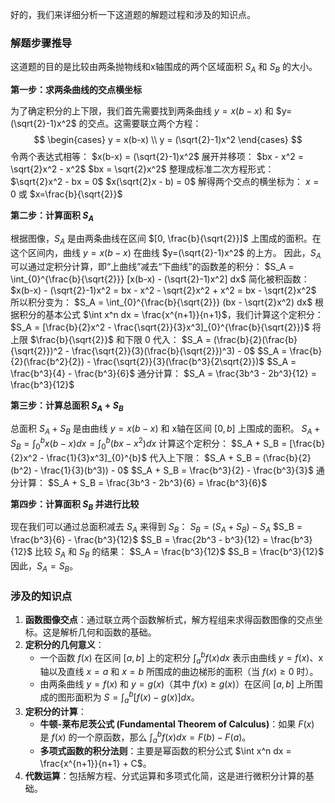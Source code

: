好的，我们来详细分析一下这道题的解题过程和涉及的知识点。

### 解题步骤推导

这道题的目的是比较由两条抛物线和x轴围成的两个区域面积 $S_A$ 和 $S_B$ 的大小。

**第一步：求两条曲线的交点横坐标**

为了确定积分的上下限，我们首先需要找到两条曲线 $y=x(b-x)$ 和 $y=(\sqrt{2}-1)x^2$ 的交点。这需要联立两个方程：
$$
\begin{cases}
y = x(b-x) \\
y = (\sqrt{2}-1)x^2
\end{cases}
$$
令两个表达式相等：
$x(b-x) = (\sqrt{2}-1)x^2$
展开并移项：
$bx - x^2 = \sqrt{2}x^2 - x^2$
$bx = \sqrt{2}x^2$
整理成标准二次方程形式：
$\sqrt{2}x^2 - bx = 0$
$x(\sqrt{2}x - b) = 0$
解得两个交点的横坐标为：
$x=0$ 或 $x=\frac{b}{\sqrt{2}}$

**第二步：计算面积 $S_A$**

根据图像，$S_A$ 是由两条曲线在区间 $[0, \frac{b}{\sqrt{2}}]$ 上围成的面积。在这个区间内，曲线 $y=x(b-x)$ 在曲线 $y=(\sqrt{2}-1)x^2$ 的上方。
因此，$S_A$ 可以通过定积分计算，即“上曲线”减去“下曲线”的函数差的积分：
$S_A = \int_{0}^{\frac{b}{\sqrt{2}}} [x(b-x) - (\sqrt{2}-1)x^2] dx$
简化被积函数：
$x(b-x) - (\sqrt{2}-1)x^2 = bx - x^2 - \sqrt{2}x^2 + x^2 = bx - \sqrt{2}x^2$
所以积分变为：
$S_A = \int_{0}^{\frac{b}{\sqrt{2}}} (bx - \sqrt{2}x^2) dx$
根据积分的基本公式 $\int x^n dx = \frac{x^{n+1}}{n+1}$，我们计算这个定积分：
$S_A = [\frac{b}{2}x^2 - \frac{\sqrt{2}}{3}x^3]_{0}^{\frac{b}{\sqrt{2}}}$
将上限 $\frac{b}{\sqrt{2}}$ 和下限 $0$ 代入：
$S_A = (\frac{b}{2}(\frac{b}{\sqrt{2}})^2 - \frac{\sqrt{2}}{3}(\frac{b}{\sqrt{2}})^3) - 0$
$S_A = \frac{b}{2}(\frac{b^2}{2}) - \frac{\sqrt{2}}{3}(\frac{b^3}{2\sqrt{2}})$
$S_A = \frac{b^3}{4} - \frac{b^3}{6}$
通分计算：
$S_A = \frac{3b^3 - 2b^3}{12} = \frac{b^3}{12}$

**第三步：计算总面积 $S_A + S_B$**

总面积 $S_A + S_B$ 是由曲线 $y=x(b-x)$ 和 x轴在区间 $[0, b]$ 上围成的面积。
$S_A + S_B = \int_{0}^{b} x(b-x) dx = \int_{0}^{b} (bx - x^2) dx$
计算这个定积分：
$S_A + S_B = [\frac{b}{2}x^2 - \frac{1}{3}x^3]_{0}^{b}$
代入上下限：
$S_A + S_B = (\frac{b}{2}(b^2) - \frac{1}{3}(b^3)) - 0$
$S_A + S_B = \frac{b^3}{2} - \frac{b^3}{3}$
通分计算：
$S_A + S_B = \frac{3b^3 - 2b^3}{6} = \frac{b^3}{6}$

**第四步：计算面积 $S_B$ 并进行比较**

现在我们可以通过总面积减去 $S_A$ 来得到 $S_B$：
$S_B = (S_A + S_B) - S_A$
$S_B = \frac{b^3}{6} - \frac{b^3}{12}$
$S_B = \frac{2b^3 - b^3}{12} = \frac{b^3}{12}$
比较 $S_A$ 和 $S_B$ 的结果：
$S_A = \frac{b^3}{12}$
$S_B = \frac{b^3}{12}$
因此，$S_A = S_B$。

### 涉及的知识点

1.  **函数图像交点**：通过联立两个函数解析式，解方程组来求得函数图像的交点坐标。这是解析几何和函数的基础。
2.  **定积分的几何意义**：
    *   一个函数 $f(x)$ 在区间 $[a, b]$ 上的定积分 $\int_{a}^{b} f(x) dx$ 表示由曲线 $y=f(x)$、x轴以及直线 $x=a$ 和 $x=b$ 所围成的曲边梯形的面积（当 $f(x) \ge 0$ 时）。
    *   由两条曲线 $y=f(x)$ 和 $y=g(x)$（其中 $f(x) \ge g(x)$）在区间 $[a, b]$ 上所围成的图形面积为 $S = \int_{a}^{b} [f(x) - g(x)] dx$。
3.  **定积分的计算**：
    *   **牛顿-莱布尼茨公式 (Fundamental Theorem of Calculus)**：如果 $F(x)$ 是 $f(x)$ 的一个原函数，那么 $\int_{a}^{b} f(x) dx = F(b) - F(a)$。
    *   **多项式函数的积分法则**：主要是幂函数的积分公式 $\int x^n dx = \frac{x^{n+1}}{n+1} + C$。
4.  **代数运算**：包括解方程、分式运算和多项式化简，这是进行微积分计算的基础。